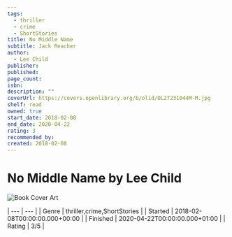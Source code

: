 ```yaml
---
tags:
  - thriller
  - crime
  - ShortStories
title: No Middle Name
subtitle: Jack Reacher
author:
  - Lee Child
publisher: 
published: 
page_count: 
isbn: 
description: ""
coverUrl: https://covers.openlibrary.org/b/olid/OL27231044M-M.jpg
shelf: read
owned: true
start_date: 2018-02-08
end_date: 2020-04-22
rating: 3
recommended_by: 
created: 2018-02-08
---
```


# No Middle Name by Lee Child

![Book Cover Art](https://covers.openlibrary.org/b/olid/OL27231044M-M.jpg)


| --- | --- |
| Genre | thriller,crime,ShortStories |
| Started | 2018-02-08T00:00:00.000+00:00 |
| Finished | 2020-04-22T00:00:00.000+01:00 |
| Rating | 3/5 |

